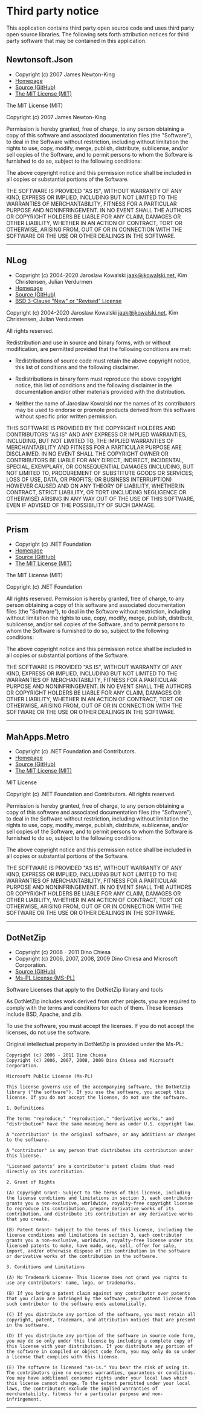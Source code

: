 ﻿# Third party notice

This application contains third party open source code and uses third party open source libraries.
The following sets forth attribution notices for third party software that may be contained in this application.

## Newtonsoft.Json
- Copyright (c) 2007 James Newton-King
- [Homepage](https://www.newtonsoft.com/json)
- [Source (GitHub)](https://github.com/JamesNK/Newtonsoft.Json)
- [The MIT License (MIT)](https://github.com/JamesNK/Newtonsoft.Json/blob/master/LICENSE.md)

The MIT License (MIT)

Copyright (c) 2007 James Newton-King

Permission is hereby granted, free of charge, to any person obtaining a copy of this software and associated documentation files (the "Software"), to deal in the Software without restriction, including without limitation the rights to use, copy, modify, merge, publish, distribute, sublicense, and/or sell copies of the Software, and to permit persons to whom the Software is furnished to do so, subject to the following conditions:

The above copyright notice and this permission notice shall be included in all copies or substantial portions of the Software.

THE SOFTWARE IS PROVIDED "AS IS", WITHOUT WARRANTY OF ANY KIND, EXPRESS OR IMPLIED, INCLUDING BUT NOT LIMITED TO THE WARRANTIES OF MERCHANTABILITY, FITNESS FOR A PARTICULAR PURPOSE AND NONINFRINGEMENT. IN NO EVENT SHALL THE AUTHORS OR COPYRIGHT HOLDERS BE LIABLE FOR ANY CLAIM, DAMAGES OR OTHER LIABILITY, WHETHER IN AN ACTION OF CONTRACT, TORT OR OTHERWISE, ARISING FROM, OUT OF OR IN CONNECTION WITH THE SOFTWARE OR THE USE OR OTHER DEALINGS IN THE SOFTWARE.


--------------------------------------------------------------


## NLog
- Copyright (c) 2004-2020 Jaroslaw Kowalski <jaak@jkowalski.net>, Kim Christensen, Julian Verdurmen
- [Homepage](https://nlog-project.org/)
- [Source (GitHub)](https://github.com/NLog/NLog)
- [BSD 3-Clause "New" or "Revised" License](https://github.com/NLog/NLog/blob/dev/LICENSE.txt)

Copyright (c) 2004-2020 Jaroslaw Kowalski <jaak@jkowalski.net>, Kim Christensen, Julian Verdurmen

All rights reserved.

Redistribution and use in source and binary forms, with or without 
modification, are permitted provided that the following conditions 
are met:

* Redistributions of source code must retain the above copyright notice, 
  this list of conditions and the following disclaimer. 

* Redistributions in binary form must reproduce the above copyright notice,
  this list of conditions and the following disclaimer in the documentation
  and/or other materials provided with the distribution. 

* Neither the name of Jaroslaw Kowalski nor the names of its 
  contributors may be used to endorse or promote products derived from this
  software without specific prior written permission. 

THIS SOFTWARE IS PROVIDED BY THE COPYRIGHT HOLDERS AND CONTRIBUTORS "AS IS"
AND ANY EXPRESS OR IMPLIED WARRANTIES, INCLUDING, BUT NOT LIMITED TO, THE 
IMPLIED WARRANTIES OF MERCHANTABILITY AND FITNESS FOR A PARTICULAR PURPOSE 
ARE DISCLAIMED. IN NO EVENT SHALL THE COPYRIGHT OWNER OR CONTRIBUTORS BE 
LIABLE FOR ANY DIRECT, INDIRECT, INCIDENTAL, SPECIAL, EXEMPLARY, OR 
CONSEQUENTIAL DAMAGES (INCLUDING, BUT NOT LIMITED TO, PROCUREMENT OF
SUBSTITUTE GOODS OR SERVICES; LOSS OF USE, DATA, OR PROFITS; OR BUSINESS 
INTERRUPTION) HOWEVER CAUSED AND ON ANY THEORY OF LIABILITY, WHETHER IN 
CONTRACT, STRICT LIABILITY, OR TORT (INCLUDING NEGLIGENCE OR OTHERWISE) 
ARISING IN ANY WAY OUT OF THE USE OF THIS SOFTWARE, EVEN IF ADVISED OF 
THE POSSIBILITY OF SUCH DAMAGE.


--------------------------------------------------------------


## Prism
- Copyright (c) .NET Foundation
- [Homepage](https://prismlibrary.com/)
- [Source (GitHub)](https://github.com/PrismLibrary/Prism)
- [The MIT License (MIT)](https://github.com/PrismLibrary/Prism/blob/master/LICENSE)

The MIT License (MIT)

Copyright (c) .NET Foundation

All rights reserved. Permission is hereby granted, free of charge, to any person obtaining a copy of this software and associated documentation files (the "Software"), to deal in the Software without restriction, including without limitation the rights to use, copy, modify, merge, publish, distribute, sublicense, and/or sell copies of the Software, and to permit persons to whom the Software is furnished to do so, subject to the following conditions: 

The above copyright notice and this permission notice shall be included in all copies or substantial portions of the Software.

THE SOFTWARE IS PROVIDED "AS IS", WITHOUT WARRANTY OF ANY KIND, EXPRESS OR IMPLIED, INCLUDING BUT NOT LIMITED TO THE WARRANTIES OF MERCHANTABILITY, FITNESS FOR A PARTICULAR PURPOSE AND NONINFRINGEMENT. IN NO EVENT SHALL THE AUTHORS OR COPYRIGHT HOLDERS BE LIABLE FOR ANY CLAIM, DAMAGES OR OTHER LIABILITY, WHETHER IN AN ACTION OF CONTRACT, TORT OR OTHERWISE, ARISING FROM, OUT OF OR IN CONNECTION WITH THE SOFTWARE OR THE USE OR OTHER DEALINGS IN THE SOFTWARE.


--------------------------------------------------------------


## MahApps.Metro
- Copyright (c) .NET Foundation and Contributors.
- [Homepage](https://mahapps.com/)
- [Source (GitHub)](https://github.com/MahApps/MahApps.Metro)
- [The MIT License (MIT)](https://github.com/MahApps/MahApps.Metro/blob/develop/LICENSE)

MIT License

Copyright (c) .NET Foundation and Contributors. All rights reserved.

Permission is hereby granted, free of charge, to any person obtaining a copy
of this software and associated documentation files (the "Software"), to deal
in the Software without restriction, including without limitation the rights
to use, copy, modify, merge, publish, distribute, sublicense, and/or sell
copies of the Software, and to permit persons to whom the Software is
furnished to do so, subject to the following conditions:

The above copyright notice and this permission notice shall be included in all
copies or substantial portions of the Software.

THE SOFTWARE IS PROVIDED "AS IS", WITHOUT WARRANTY OF ANY KIND, EXPRESS OR
IMPLIED, INCLUDING BUT NOT LIMITED TO THE WARRANTIES OF MERCHANTABILITY,
FITNESS FOR A PARTICULAR PURPOSE AND NONINFRINGEMENT. IN NO EVENT SHALL THE
AUTHORS OR COPYRIGHT HOLDERS BE LIABLE FOR ANY CLAIM, DAMAGES OR OTHER
LIABILITY, WHETHER IN AN ACTION OF CONTRACT, TORT OR OTHERWISE, ARISING FROM,
OUT OF OR IN CONNECTION WITH THE SOFTWARE OR THE USE OR OTHER DEALINGS IN THE
SOFTWARE.


--------------------------------------------------------------


## DotNetZip
- Copyright (c) 2006 - 2011 Dino Chiesa 
- Copyright (c) 2006, 2007, 2008, 2009 Dino Chiesa and Microsoft Corporation. 
- [Source (GitHub)](https://github.com/haf/DotNetZip.Semverd)
- [Ms-PL License (MS-PL)](https://raw.githubusercontent.com/haf/DotNetZip.Semverd/master/LICENSE)

Software Licenses that apply to the DotNetZip library and tools

As DotNetZip includes work derived from other projects, you are required to comply with the terms and conditions for each of them. These licenses include BSD, Apache, and zlib.

To use the software, you must accept the licenses. If you do not accept the licenses, do not use the software.

Original intellectual property in DotNetZip is provided under the Ms-PL:
    
    Copyright (c) 2006 - 2011 Dino Chiesa 
    Copyright (c) 2006, 2007, 2008, 2009 Dino Chiesa and Microsoft Corporation. 
    
    Microsoft Public License (Ms-PL)
    
    This license governs use of the accompanying software, the DotNetZip library ("the software"). If you use the software, you accept this license. If you do not accept the license, do not use the software.
    
    1. Definitions
    
    The terms "reproduce," "reproduction," "derivative works," and "distribution" have the same meaning here as under U.S. copyright law.
    
    A "contribution" is the original software, or any additions or changes to the software.
    
    A "contributor" is any person that distributes its contribution under this license.
    
    "Licensed patents" are a contributor's patent claims that read directly on its contribution.
    
    2. Grant of Rights
    
    (A) Copyright Grant- Subject to the terms of this license, including the license conditions and limitations in section 3, each contributor grants you a non-exclusive, worldwide, royalty-free copyright license to reproduce its contribution, prepare derivative works of its contribution, and distribute its contribution or any derivative works that you create.
    
    (B) Patent Grant- Subject to the terms of this license, including the license conditions and limitations in section 3, each contributor grants you a non-exclusive, worldwide, royalty-free license under its licensed patents to make, have made, use, sell, offer for sale, import, and/or otherwise dispose of its contribution in the software or derivative works of the contribution in the software.
    
    3. Conditions and Limitations
    
    (A) No Trademark License- This license does not grant you rights to use any contributors' name, logo, or trademarks.
    
    (B) If you bring a patent claim against any contributor over patents that you claim are infringed by the software, your patent license from such contributor to the software ends automatically.
    
    (C) If you distribute any portion of the software, you must retain all copyright, patent, trademark, and attribution notices that are present in the software.
    
    (D) If you distribute any portion of the software in source code form, you may do so only under this license by including a complete copy of this license with your distribution. If you distribute any portion of the software in compiled or object code form, you may only do so under a license that complies with this license.
    
    (E) The software is licensed "as-is." You bear the risk of using it. The contributors give no express warranties, guarantees or conditions. You may have additional consumer rights under your local laws which this license cannot change. To the extent permitted under your local laws, the contributors exclude the implied warranties of merchantability, fitness for a particular purpose and non-infringement. 


--------------------------------------------------------------